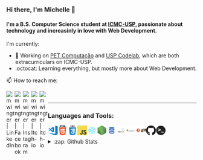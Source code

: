 ### Hi there, I'm Michelle 👋
#### I'm a B.S. Computer Science student at [ICMC-USP](https://www.icmc.usp.br/), passionate about technology and increasinly in love with Web Development. 
I'm currently:
- 🔭 Working on [PET Computação](https://github.com/pet-comp) and [USP Codelab](http://uclsanca.icmc.usp.br/), which are both extracurriculars on ICMC-USP.
- :octocat: Learning everything, but mostly more about Web Development.

📫 How to reach me: 

[<img align="left" alt="mwingter | LinkedIn" width="22px" src="https://cdn.jsdelivr.net/npm/simple-icons@v3/icons/linkedin.svg" />][linkedin]
[<img align="left" alt="mwingter | Facebook" width="22px" src="https://cdn.jsdelivr.net/npm/simple-icons@v3/icons/facebook.svg" />][facebook]
[<img align="left" alt="mwingter | Instagram" width="22px" src="https://cdn.jsdelivr.net/npm/simple-icons@v3/icons/instagram.svg" />][instagram]
[<img align="left" alt="mwingter | Itch-io" width="22px" src="https://cdn.jsdelivr.net/npm/simple-icons@3.5.0/icons/itch-dot-io.svg" />][itch-io] 
[<img align="left" alt="mwingter | Itch-io" width="22px" src="https://cdn.jsdelivr.net/npm/simple-icons@3.5.0/icons/github.svg" />][github] 

<br />

--- 

### Languages and Tools:

<img align="left" alt="Visual Studio Code" width="26px" src="https://raw.githubusercontent.com/github/explore/80688e429a7d4ef2fca1e82350fe8e3517d3494d/topics/visual-studio-code/visual-studio-code.png" />
<img align="left" alt="HTML5" width="26px" src="https://raw.githubusercontent.com/github/explore/80688e429a7d4ef2fca1e82350fe8e3517d3494d/topics/html/html.png" />
<img align="left" alt="CSS3" width="26px" src="https://raw.githubusercontent.com/github/explore/80688e429a7d4ef2fca1e82350fe8e3517d3494d/topics/css/css.png" />
<img align="left" alt="JavaScript" width="26px" src="https://raw.githubusercontent.com/github/explore/80688e429a7d4ef2fca1e82350fe8e3517d3494d/topics/javascript/javascript.png" />
<img align="left" alt="React" width="26px" src="https://raw.githubusercontent.com/github/explore/80688e429a7d4ef2fca1e82350fe8e3517d3494d/topics/react/react.png" />
<img align="left" alt="Node.js" width="26px" src="https://raw.githubusercontent.com/github/explore/80688e429a7d4ef2fca1e82350fe8e3517d3494d/topics/nodejs/nodejs.png" />
<img align="left" alt="SQL" width="26px" src="https://raw.githubusercontent.com/github/explore/80688e429a7d4ef2fca1e82350fe8e3517d3494d/topics/sql/sql.png" />
<img align="left" alt="MySQL" width="26px" src="https://raw.githubusercontent.com/github/explore/80688e429a7d4ef2fca1e82350fe8e3517d3494d/topics/mysql/mysql.png" />
<img align="left" alt="MongoDB" width="26px" src="https://raw.githubusercontent.com/github/explore/80688e429a7d4ef2fca1e82350fe8e3517d3494d/topics/mongodb/mongodb.png" />
<img align="left" alt="Git" width="26px" src="https://raw.githubusercontent.com/github/explore/80688e429a7d4ef2fca1e82350fe8e3517d3494d/topics/git/git.png" />
<img align="left" alt="GitHub" width="26px" src="https://raw.githubusercontent.com/github/explore/78df643247d429f6cc873026c0622819ad797942/topics/github/github.png" />
<img align="left" alt="Terminal" width="26px" src="https://raw.githubusercontent.com/github/explore/80688e429a7d4ef2fca1e82350fe8e3517d3494d/topics/terminal/terminal.png" />


<br />
<br />

<details>
  <summary>:zap: Github Stats</summary>

  <img align="left" alt="mwingter's Github Stats" src="https://github-readme-stats.mwingter.vercel.app/api?username=mwingter&show_icons=true&hide_border=true" />

</details>

<br />



[linkedin]: https://linkedin.com/in/mwingter/
[instagram]: https://www.instagram.com/mwingter/
[facebook]: https://www.facebook.com/mwingter/
[itch-io]: https://mwingter.itch.io/
[github]: https://github.com/mwingter
